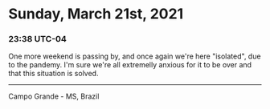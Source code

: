 # Sunday, March 21st, 2021

### 23:38 UTC-04

One more weekend is passing by, and once again we're here "isolated", due to the
pandemy. I'm sure we're all extremelly anxious for it to be over and that this situation
is solved.

---

Campo Grande - MS, Brazil
